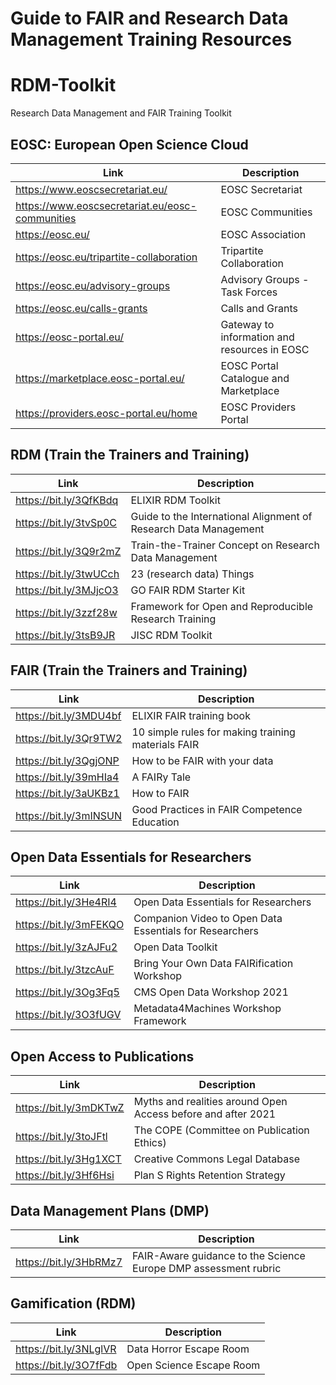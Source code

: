 # Guide to FAIR and Research Data Management Training Resources  
# RDM-Toolkit
Research Data Management  and FAIR Training Toolkit

## EOSC: European Open Science Cloud
|Link|Description|
|---|---|
|https://www.eoscsecretariat.eu/	|	EOSC Secretariat|
|https://www.eoscsecretariat.eu/eosc-communities |	EOSC Communities|
|https://eosc.eu/ 		|	EOSC Association|
|https://eosc.eu/tripartite-collaboration 		|Tripartite Collaboration|
|https://eosc.eu/advisory-groups 	|	Advisory Groups - Task Forces|
|https://eosc.eu/calls-grants 	|		Calls and Grants|
|https://eosc-portal.eu/ 		|	Gateway to information and resources in EOSC|
|https://marketplace.eosc-portal.eu/  |		EOSC Portal Catalogue and Marketplace|
|https://providers.eosc-portal.eu/home  |		EOSC Providers Portal|

## RDM (Train the Trainers and Training)
|Link|Description|
|---|---|
|https://bit.ly/3QfKBdq            |             	ELIXIR RDM Toolkit                                                                 
|https://bit.ly/3tvSp0C       |                                Guide to the International Alignment of Research Data Management|
|https://bit.ly/3Q9r2mZ  |   		Train-the-Trainer Concept on Research Data Management|
|https://bit.ly/3twUCch	|	23 (research data) Things	|
|https://bit.ly/3MJjcO3 |		GO FAIR RDM Starter Kit|
|https://bit.ly/3zzf28w 	|	Framework for Open and Reproducible Research Training|
|https://bit.ly/3tsB9JR 	|	JISC RDM Toolkit|

## FAIR (Train the Trainers and Training)
|Link|Description|
|---|---|
|https://bit.ly/3MDU4bf	|	ELIXIR FAIR training book|
|https://bit.ly/3Qr9TW2  |		10 simple rules for making training materials FAIR|
|https://bit.ly/3QgjONP 	|  	How to be FAIR with your data|
|https://bit.ly/39mHIa4 |		A FAIRy Tale|
|https://bit.ly/3aUKBz1	|	How to FAIR|
|https://bit.ly/3mINSUN	|	Good Practices in FAIR Competence Education|
					
## Open Data Essentials for Researchers
|Link|Description|
|---|---|
|https://bit.ly/3He4RI4 	|	Open Data Essentials for Researchers|
|https://bit.ly/3mFEKQO 	|	Companion Video to Open Data Essentials for Researchers|
|https://bit.ly/3zAJFu2	|	Open Data Toolkit|
|https://bit.ly/3tzcAuF |		Bring Your Own Data FAIRification Workshop|
|https://bit.ly/3Og3Fq5	|	CMS Open Data Workshop 2021|
|https://bit.ly/3O3fUGV	|	Metadata4Machines Workshop Framework|

## Open Access to Publications
|Link|Description|
|---|---|
|https://bit.ly/3mDKTwZ 	|	Myths and realities around Open Access before and after 2021|
|https://bit.ly/3toJFtl 	|	The COPE (Committee on Publication Ethics) |
|https://bit.ly/3Hg1XCT 	|	Creative Commons Legal Database|
|https://bit.ly/3Hf6Hsi 	|	Plan S Rights Retention Strategy|
				
## Data Management Plans (DMP)
|Link|Description|
|---|---|
|https://bit.ly/3HbRMz7 	|	FAIR-Aware guidance to the Science Europe DMP assessment rubric|

## Gamification (RDM)
|Link|Description|
|---|---|
|https://bit.ly/3NLglVR 	|	Data Horror Escape Room|
|https://bit.ly/3O7fFdb 	|	Open Science Escape Room|
